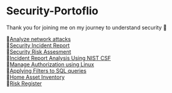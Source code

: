 # Security-Portoflio
Thank you for joining me on my journey to understand security 🙌<br>

🔵[Analyze network attacks](https://docs.google.com/document/d/15deiAA9_lNWwwaFCf8-h8CbexCyRlCY2-1yS3mnJjxc/edit?usp=sharing)<br>
🔵[Security Incident Report](https://docs.google.com/document/d/1aeQzHq-TIIOOLMbQfezuJFZGlv8c1n8bS5I1gf0lx20/edit?usp=sharing)<br>
🔵[Security Risk Assesment](https://docs.google.com/document/d/18x9l7LXA68TnoFAmL6Fdawqs-UCG3a5h2rdqrOYxM8Y/edit?usp=sharing)<br>
🔵[Incident Report Analysis Using NIST CSF](https://docs.google.com/document/d/1cyxVKDa8XyUvyup0rBOT9Q01Hzm05XXf6zG4xjE7Jz4/edit?usp=sharing)<br>
🔵[Manage Authorization using Linux](https://docs.google.com/document/d/171nEosH4jcEFOhphf-fkOoC65I5wyQFB1kO4UawhbUU/edit?usp=sharing)<br>
🔵[Applying Filters to SQL queries](https://docs.google.com/document/d/1Gl8TIQVT712IGSqj3Py_n4Qz5Uz_8cYA38Mf0guboLk/edit?usp=sharing)<br>
🔵[Home Asset Inventory](https://docs.google.com/spreadsheets/d/1r0F92WX9CaQeUaF6AAaAVFbHTRZYg0Fa1aA7ZijWGh0/edit?usp=sharing&resourcekey=0-48YmyC71ATnOskdqbh8Bnw)<br>
🔵[Risk Register](https://docs.google.com/document/d/1Lfdl74JswrqUBV11vszXxe-lsh4FB3gxZyqXSwd6lzg/edit?usp=sharing&resourcekey=0-IeNZOQvr1AESrrzaQ5ZDtQ)<br>

